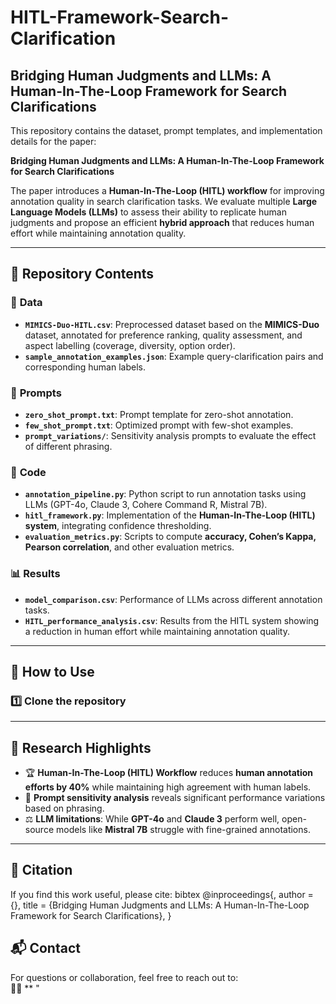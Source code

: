 # HITL-Framework-Search-Clarification

## Bridging Human Judgments and LLMs: A Human-In-The-Loop Framework for Search Clarifications

This repository contains the dataset, prompt templates, and implementation details for the paper:

**Bridging Human Judgments and LLMs: A Human-In-The-Loop Framework for Search Clarifications**   

The paper introduces a **Human-In-The-Loop (HITL) workflow** for improving annotation quality in search clarification tasks. We evaluate multiple **Large Language Models (LLMs)** to assess their ability to replicate human judgments and propose an efficient **hybrid approach** that reduces human effort while maintaining annotation quality.

---

## 📌 Repository Contents

### 📂 **Data**
- **`MIMICS-Duo-HITL.csv`**: Preprocessed dataset based on the **MIMICS-Duo** dataset, annotated for preference ranking, quality assessment, and aspect labelling (coverage, diversity, option order).
- **`sample_annotation_examples.json`**: Example query-clarification pairs and corresponding human labels.

### 📜 **Prompts**
- **`zero_shot_prompt.txt`**: Prompt template for zero-shot annotation.
- **`few_shot_prompt.txt`**: Optimized prompt with few-shot examples.
- **`prompt_variations/`**: Sensitivity analysis prompts to evaluate the effect of different phrasing.

### 🔧 **Code**
- **`annotation_pipeline.py`**: Python script to run annotation tasks using LLMs (GPT-4o, Claude 3, Cohere Command R, Mistral 7B).
- **`hitl_framework.py`**: Implementation of the **Human-In-The-Loop (HITL) system**, integrating confidence thresholding.
- **`evaluation_metrics.py`**: Scripts to compute **accuracy, Cohen’s Kappa, Pearson correlation**, and other evaluation metrics.

### 📊 **Results**
- **`model_comparison.csv`**: Performance of LLMs across different annotation tasks.
- **`HITL_performance_analysis.csv`**: Results from the HITL system showing a reduction in human effort while maintaining annotation quality.

---

## 🚀 How to Use
### 1️⃣ Clone the repository 

---

## 🔬 Research Highlights  
- 🏆 **Human-In-The-Loop (HITL) Workflow** reduces **human annotation efforts by 40%** while maintaining high agreement with human labels.  
- 📝 **Prompt sensitivity analysis** reveals significant performance variations based on phrasing.  
- ⚖️ **LLM limitations**: While **GPT-4o** and **Claude 3** perform well, open-source models like **Mistral 7B** struggle with fine-grained annotations.  

---

## 📄 Citation  
If you find this work useful, please cite:
bibtex
@inproceedings{,
  author = {},
  title = {Bridging Human Judgments and LLMs: A Human-In-The-Loop Framework for Search Clarifications},
}

## 📬 Contact  

For questions or collaboration, feel free to reach out to:  
👩‍💻 **
"
